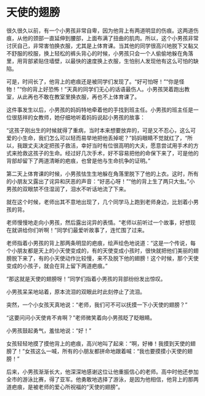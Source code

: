 # 天使的翅膀
很久很久以前，有一个小男孩非常自卑，因为他背上有两道明显的伤痕。这两道伤痕，从他的颈部一直延伸到腰部，上面布满了扭曲的肌肉。所以，这个小男孩非常讨厌自己，非常害怕换衣服，尤其是上体育课。当其他的同学很高兴地脱下又黏又不舒服的校服，换上轻松的裤头背心的时候，小男孩只会一个人偷偷地躲在角落里，用背部紧贴住墙壁，以最快的速度换上衣服，生怕别人发现他有这么可怕的缺陷。 


可是，时间长了，他背上的疤痕还是被同学们发现了。“好可怕呀！”“你是怪物！”“你的背上好恐怖！”天真的同学们无心的话语最伤人。小男孩哭着跑出教室，从此再也不敢在教室里换衣服，再也不上体育课了。 


这件事发生以后，小男孩的妈妈特地牵着他的手找到班主任。小男孩的班主任是一位很慈祥的女教师，她仔细地听着妈妈说起小男孩的故事： 


“这孩子刚出生的时候就得了重病，当时本来想要放弃的，可是又不忍心，这么可爱的小生命，我们怎么可以轻而易举地把他丢掉呢？”妈妈眼睛不觉就红了，“所以，我跟丈夫决定把孩子救活，幸好当时有位很高明的大夫，愿意尝试用手术的方式来抢救这孩子的生命。经过好几次手术，好不容易把他的命保下来了，可是他的背部却留下了两道清晰的疤痕，也曾是他与生命抗争的证明。” 


第二天上体育课的时候，小男孩怯生生地躲在角落里脱下了他的上衣。这时，所有的小朋友又露出了诧异和厌恶的声音：“好恶心呀！”“他的背上生了两只大虫。”小男孩的双眼禁不住湿润了，泪水不听话地流了下来。 


就在这个时候，老师出其不意地出现了，几个同学马上跑到老师身边，比划着小男孩的背。 


老师慢慢地走向小男孩，然后露出诧异的表情。“老师以前听过一个故事，好想现在就讲给你们听啊！”同学们最爱听故事了，连忙围了过来。 


老师指着小男孩的背上那两条明显的疤痕，绘声绘色地说道：“这是一个传说，每个小朋友都是天上的小天使变成的，有的天使变成小孩时，很快就把他们美丽的翅膀脱下来了，有的小天使动作比较慢，来不及脱下他的翅膀！这个时候，那个天使变成的小孩子，就会在背上留下两道疤痕。” 


“那这就是天使的翅膀呀！”同学们指着小男孩的背部纷纷发出惊叹。 


小男孩呆呆地站着，原本流泪的双眼此时此刻停止了流泪。 


突然，一个小女孩天真地说：“老师，我们可不可以抚摸一下小天使的翅膀？” 


“这要问问小天使肯不肯啊？”老师微笑着向小男孩眨了眨眼睛。 


小男孩鼓起勇气，羞怯地说：“好！” 


女孩轻轻地摸了摸他背上的疤痕，高兴地叫了起来：“啊，好棒！我摸到天使的翅膀了！”女孩这么一喊，所有的小朋友都拼命地跟着喊：“我也要摸摸小天使的翅膀！” 


后来，小男孩渐渐长大，他深深地感谢这位让他重振信心的老师。高中时他还参加全市的游泳比赛，得了亚军。他勇敢地选择了游泳，是因为他相信，他背上的那两道疤痕，是被老师的爱心所祝福的“天使的翅膀”。
 